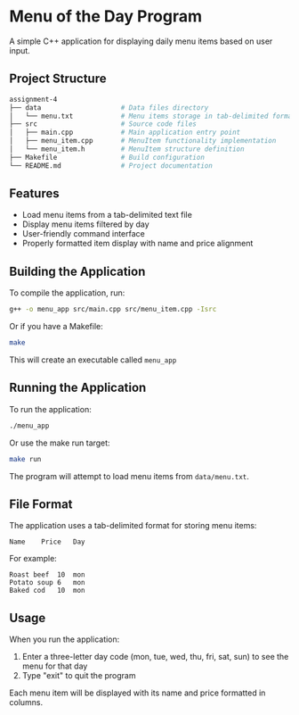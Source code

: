 # Menu of the Day Program

A simple C++ application for displaying daily menu items based on user input.

## Project Structure

```bash
assignment-4
├── data                    # Data files directory
│   └── menu.txt            # Menu items storage in tab-delimited format
├── src                     # Source code files
│   ├── main.cpp            # Main application entry point
│   ├── menu_item.cpp       # MenuItem functionality implementation
│   └── menu_item.h         # MenuItem structure definition
├── Makefile                # Build configuration
└── README.md               # Project documentation
```

## Features

- Load menu items from a tab-delimited text file
- Display menu items filtered by day
- User-friendly command interface
- Properly formatted item display with name and price alignment

## Building the Application

To compile the application, run:

```bash
g++ -o menu_app src/main.cpp src/menu_item.cpp -Isrc
```

Or if you have a Makefile:

```bash
make
```

This will create an executable called `menu_app`

## Running the Application

To run the application:

```bash
./menu_app
```

Or use the make run target:

```bash
make run
```

The program will attempt to load menu items from `data/menu.txt`.

## File Format

The application uses a tab-delimited format for storing menu items:

```
Name    Price   Day
```

For example:
```
Roast beef  10  mon
Potato soup 6   mon
Baked cod   10  mon
```

## Usage

When you run the application:

1. Enter a three-letter day code (mon, tue, wed, thu, fri, sat, sun) to see the menu for that day
2. Type "exit" to quit the program

Each menu item will be displayed with its name and price formatted in columns.